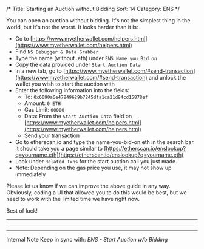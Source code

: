 /*
Title: Starting an Auction without Bidding
Sort: 14
Category: ENS
*/

You can open an auction without bidding. It's not the simplest thing in the world, but it's not the worst. It looks harder than it is:

*  Go to [https://www.myetherwallet.com/helpers.html](https://www.myetherwallet.com/helpers.html)
*  Find `NS Debugger & Data Grabber`
*  Type the name (without .eth) under `ENS Name you Bid on`
*  Copy the data provided under `Start Auction Data`
*  In a new tab, go to [https://www.myetherwallet.com/#send-transaction](https://www.myetherwallet.com/#send-transaction) and unlock the wallet you wish to start the auction with
*  Enter the following information into the fields:
    *  To: `0x6090a6e47849629b7245dfa1ca21d94cd15878ef`
    *  Amount: `0 ETH`
    *  Gas Limit: `00000`
    *  Data: From the `Start Auction Data` field on [https://www.myetherwallet.com/helpers.html](https://www.myetherwallet.com/helpers.html)
    *  Send your transaction
*  Go to etherscan.io and type the name-you-bid-on.eth in the search bar. It should take you a page similar to [https://etherscan.io/enslookup?q=yourname.eth](https://etherscan.io/enslookup?q=yourname.eth)
*  Look under `Related Txns` for the start auction call you just made.
*  Note: Depending on the gas price you use, it may not show up immediately


Please let us know if we can improve the above guide in any way. Obviously, coding a UI that allowed you to do this would be best, but we need to work with the limited time we have right now.

Best of luck!



---

---

---

Internal Note
Keep in sync with: *ENS - Start Auction w/o Bidding*
